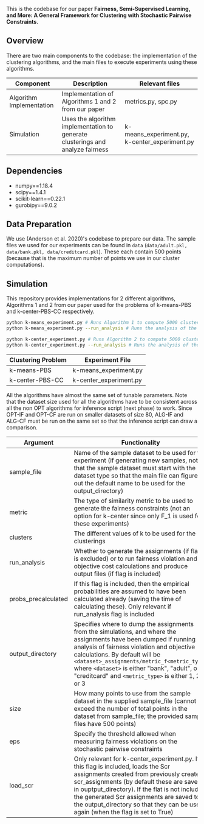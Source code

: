 This is the codebase for our paper **Fairness, Semi-Supervised Learning, and More: A General Framework for Clustering with Stochastic Pairwise Constraints**.

Overview
--------
There are two main components to the codebase: the implementation of the clustering algorithms, and the main files to execute experiments using these algorithms.

| Component                | Description                                                                    | Relevant files                                |
| ------------------------ | ------------------------------------------------------------------------------ | --------------------------------------------- |
| Algorithm Implementation | Implementation of Algorithms 1 and 2 from our paper                            | metrics.py, spc.py                            |
| Simulation               | Uses the algorithm implementation to generate clusterings and analyze fairness | k-means_experiment.py, k-center_experiment.py |

Dependencies
------------

* numpy==1.18.4
* scipy==1.4.1
* scikit-learn==0.22.1
* gurobipy==9.0.2


Data Preparation
----------------

We use (Anderson et al. 2020)'s codebase to prepare our data. The sample files we used for our experiments can be found in `data` (`data/adult.pkl, data/bank.pkl, data/creditcard.pkl`). These each contain 500 points (because that is the maximum number of points we use in our cluster computations).


Simulation
-------------------

This repository provides implementations for 2 different algorithms, Algorithms 1 and 2 from our paper used for the problems of k-means-PBS and k-center-PBS-CC respectively.

```bash
python k-means_experiment.py # Runs Algorithm 1 to compute 5000 clusterings for the k-means-PBS problem of data/adult.pkl and puts them in adult_assignments/metric_f2
python k-means_experiment.py --run_analysis # Runs the analysis of the 5000 clusterings of data/adult.pkl and puts these analysis outputs in adults_assignments/metric_f2

python k-center_experiment.py # Runs Algorithm 2 to compute 5000 clusterings for the k-center-PBS-CC problem of data/adult.pkl and puts them in adult_assignments/metric_f1
python k-center_experiment.py --run_analysis # Runs the analysis of the 5000 clusterings of data/adult.pkl and puts these analysis outputs in adults_assignments/metric_f1


```

| Clustering Problem | Experiment File        |
| ------------------ | ---------------------- |
| k-means-PBS        | k-means_experiment.py  |
| k-center-PBS-CC    | k-center_experiment.py |

All the algorithms have almost the same set of tunable parameters. Note that the dataset size used for all the algorithms have to be consistent across all the non OPT algorithms for inference script (next phase) to work. Since OPT-IF and OPT-CF are run on smaller datasets of size 80, ALG-IF and ALG-CF must be run on the same set so that the inference script can draw a comparison.

| Argument            | Functionality                                                                                                                                                                                                                                                                                                                                               | Values                                                             |
| ------------------- | ----------------------------------------------------------------------------------------------------------------------------------------------------------------------------------------------------------------------------------------------------------------------------------------------------------------------------------------------------------- | ------------------------------------------------------------------ |
| sample_file         | Name of the sample dataset to be used for the experiment (if generating new samples, note that the sample dataset must start with the dataset type so that the main file can figure out the default name to be used for the output_directory)                                                                                                               | `data/bank.pkl`<br> `data/adult.pkl`<br> `data/creditcard.pkl`<br> |
| metric              | The type of similarity metric to be used to generate the fairness constraints (not an option for k-center since only F_1 is used for these experiments)                                                                                                                                                                                                     | 1 <br> 2 <br> 3                                                    |
| clusters            | The different values of k to be used for the clusterings                                                                                                                                                                                                                                                                                                    | List[Integer]                                                      |
| run_analysis        | Whether to generate the assignments (if flag is excluded) or to run fairness violation and objective cost calculations and produce output files (if flag is included)                                                                                                                                                                                       | BooleanFlag (False by default)                                     |
| probs_precalculated | If this flag is included, then the empirical probabilities are assumed to have been calculated already (saving the time of calculating these). Only relevant if run_analysis flag is included                                                                                                                                                               | Boolean Flag (False by default)                                    |
| output_directory    | Specifies where to dump the assignments from the simulations, and where the assignments have been dumped if running analysis of fairness violation and objective calculations. By default will be `<dataset>_assignments/metric_f<metric_type>` where `<dataset>` is either "bank", "adult", or "creditcard" and `<metric_type>` is either 1, 2, or 3       | String                                                             |
| size                | How many points to use from the sample dataset in the supplied sample_file (cannot exceed the number of total points in the dataset from sample_file; the provided sample files have 500 points)                                                                                                                                                            | Integer                                                            |
| eps                 | Specify the threshold allowed when measuring fairness violations on the stochastic pairwise constraints                                                                                                                                                                                                                                                     | Float                                                              |
| load_scr            | Only relevant for k-center_experiment.py. If this flag is included, loads the Scr assignments created from previously created scr_assignments (by default these are saved in ouptput_directory). If the flat is not included, the generated Scr assignments are saved to the output_directory so that they can be used again (when the flag is set to True) | Boolean Flag (False by default)                                    |
